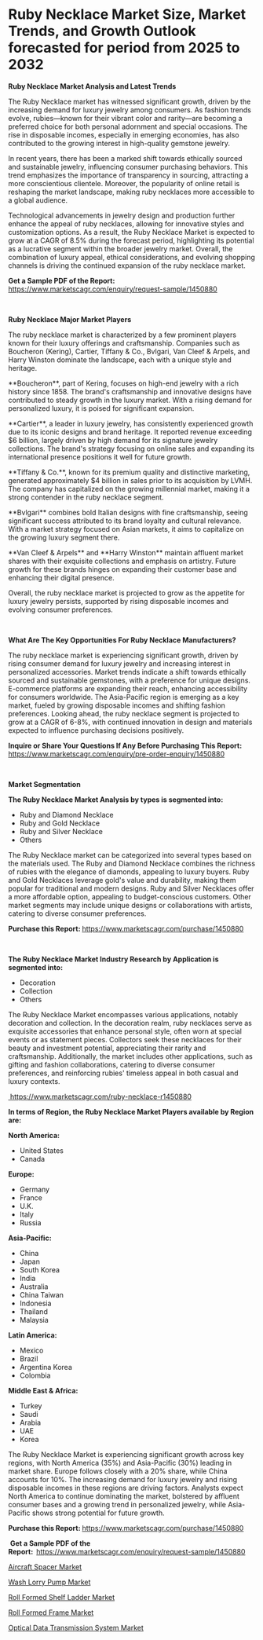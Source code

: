 <p><h1>Ruby Necklace Market Size, Market Trends, and Growth Outlook forecasted for period from 2025 to 2032</h1></p><p><strong>Ruby Necklace Market Analysis and Latest Trends</strong></p>
<p><p>The Ruby Necklace market has witnessed significant growth, driven by the increasing demand for luxury jewelry among consumers. As fashion trends evolve, rubies—known for their vibrant color and rarity—are becoming a preferred choice for both personal adornment and special occasions. The rise in disposable incomes, especially in emerging economies, has also contributed to the growing interest in high-quality gemstone jewelry.</p><p>In recent years, there has been a marked shift towards ethically sourced and sustainable jewelry, influencing consumer purchasing behaviors. This trend emphasizes the importance of transparency in sourcing, attracting a more conscientious clientele. Moreover, the popularity of online retail is reshaping the market landscape, making ruby necklaces more accessible to a global audience.</p><p>Technological advancements in jewelry design and production further enhance the appeal of ruby necklaces, allowing for innovative styles and customization options. As a result, the Ruby Necklace Market is expected to grow at a CAGR of 8.5% during the forecast period, highlighting its potential as a lucrative segment within the broader jewelry market. Overall, the combination of luxury appeal, ethical considerations, and evolving shopping channels is driving the continued expansion of the ruby necklace market.</p></p>
<p><strong>Get a Sample PDF of the Report:&nbsp;</strong> <a href="https://www.marketscagr.com/enquiry/request-sample/1450880?utm_campaign=3495&utm_medium=2&utm_source=Github&utm_content=ia&utm_term=04042025&utm_id=ruby-necklace">https://www.marketscagr.com/enquiry/request-sample/1450880</a></p>
<p>&nbsp;</p>
<p><strong>Ruby Necklace Major Market Players</strong></p>
<p><p>The ruby necklace market is characterized by a few prominent players known for their luxury offerings and craftsmanship. Companies such as Boucheron (Kering), Cartier, Tiffany & Co., Bvlgari, Van Cleef & Arpels, and Harry Winston dominate the landscape, each with a unique style and heritage.</p><p>**Boucheron**, part of Kering, focuses on high-end jewelry with a rich history since 1858. The brand's craftsmanship and innovative designs have contributed to steady growth in the luxury market. With a rising demand for personalized luxury, it is poised for significant expansion.</p><p>**Cartier**, a leader in luxury jewelry, has consistently experienced growth due to its iconic designs and brand heritage. It reported revenue exceeding $6 billion, largely driven by high demand for its signature jewelry collections. The brand's strategy focusing on online sales and expanding its international presence positions it well for future growth.</p><p>**Tiffany & Co.**, known for its premium quality and distinctive marketing, generated approximately $4 billion in sales prior to its acquisition by LVMH. The company has capitalized on the growing millennial market, making it a strong contender in the ruby necklace segment.</p><p>**Bvlgari** combines bold Italian designs with fine craftsmanship, seeing significant success attributed to its brand loyalty and cultural relevance. With a market strategy focused on Asian markets, it aims to capitalize on the growing luxury segment there.</p><p>**Van Cleef & Arpels** and **Harry Winston** maintain affluent market shares with their exquisite collections and emphasis on artistry. Future growth for these brands hinges on expanding their customer base and enhancing their digital presence.</p><p>Overall, the ruby necklace market is projected to grow as the appetite for luxury jewelry persists, supported by rising disposable incomes and evolving consumer preferences.</p></p>
<p>&nbsp;</p>
<p><strong>What Are The Key Opportunities For Ruby Necklace Manufacturers?</strong></p>
<p><p>The ruby necklace market is experiencing significant growth, driven by rising consumer demand for luxury jewelry and increasing interest in personalized accessories. Market trends indicate a shift towards ethically sourced and sustainable gemstones, with a preference for unique designs. E-commerce platforms are expanding their reach, enhancing accessibility for consumers worldwide. The Asia-Pacific region is emerging as a key market, fueled by growing disposable incomes and shifting fashion preferences. Looking ahead, the ruby necklace segment is projected to grow at a CAGR of 6-8%, with continued innovation in design and materials expected to influence purchasing decisions positively.</p></p>
<p><strong>Inquire or Share Your Questions If Any Before Purchasing This Report:</strong> <a href="https://www.marketscagr.com/enquiry/pre-order-enquiry/1450880?utm_campaign=3495&utm_medium=2&utm_source=Github&utm_content=ia&utm_term=04042025&utm_id=ruby-necklace">https://www.marketscagr.com/enquiry/pre-order-enquiry/1450880</a></p>
<p>&nbsp;</p>
<p><strong>Market Segmentation</strong></p>
<p><strong>The Ruby Necklace Market Analysis by types is segmented into:</strong></p>
<p><ul><li>Ruby and Diamond Necklace</li><li>Ruby and Gold Necklace</li><li>Ruby and Silver Necklace</li><li>Others</li></ul></p>
<p><p>The Ruby Necklace market can be categorized into several types based on the materials used. The Ruby and Diamond Necklace combines the richness of rubies with the elegance of diamonds, appealing to luxury buyers. Ruby and Gold Necklaces leverage gold's value and durability, making them popular for traditional and modern designs. Ruby and Silver Necklaces offer a more affordable option, appealing to budget-conscious customers. Other market segments may include unique designs or collaborations with artists, catering to diverse consumer preferences.</p></p>
<p><strong>Purchase this Report:&nbsp;</strong><a href="https://www.marketscagr.com/purchase/1450880?utm_campaign=3495&utm_medium=2&utm_source=Github&utm_content=ia&utm_term=04042025&utm_id=ruby-necklace">https://www.marketscagr.com/purchase/1450880</a></p>
<p>&nbsp;</p>
<p><strong>The Ruby Necklace Market Industry Research by Application is segmented into:</strong></p>
<p><ul><li>Decoration</li><li>Collection</li><li>Others</li></ul></p>
<p><p>The Ruby Necklace Market encompasses various applications, notably decoration and collection. In the decoration realm, ruby necklaces serve as exquisite accessories that enhance personal style, often worn at special events or as statement pieces. Collectors seek these necklaces for their beauty and investment potential, appreciating their rarity and craftsmanship. Additionally, the market includes other applications, such as gifting and fashion collaborations, catering to diverse consumer preferences, and reinforcing rubies' timeless appeal in both casual and luxury contexts.</p></p>
<p><a href="https://www.marketscagr.com/ruby-necklace-r1450880?utm_campaign=3495&utm_medium=2&utm_source=Github&utm_content=ia&utm_term=04042025&utm_id=ruby-necklace">&nbsp;https://www.marketscagr.com/ruby-necklace-r1450880</a></p>
<p><strong>In terms of Region, the Ruby Necklace Market Players available by Region are:</strong></p>
<p>
    <p> <strong> North America: </strong>
        <ul>
            <li>United States</li>
            <li>Canada</li>
        </ul>
        </p> 
    <p> <strong> Europe: </strong>
        <ul>
            <li>Germany</li>
            <li>France</li>
            <li>U.K.</li>
            <li>Italy</li>
            <li>Russia</li>
        </ul>
        </p> 
    <p> <strong> Asia-Pacific: </strong>
        <ul>
            <li>China</li>
            <li>Japan</li>
            <li>South Korea</li>
            <li>India</li>
            <li>Australia</li>
            <li>China Taiwan</li>
            <li>Indonesia</li>
            <li>Thailand</li>
            <li>Malaysia</li>
        </ul>
        </p> 
    <p> <strong> Latin America: </strong>
        <ul>
            <li>Mexico</li>
            <li>Brazil</li>
            <li>Argentina Korea</li>
            <li>Colombia</li>
        </ul>
        </p> 
    <p> <strong> Middle East & Africa: </strong>
        <ul>
            <li>Turkey</li>
            <li>Saudi</li>
            <li>Arabia</li>
            <li>UAE</li>
            <li>Korea</li>
        </ul>
    </p>
    </p>
<p><p>The Ruby Necklace Market is experiencing significant growth across key regions, with North America (35%) and Asia-Pacific (30%) leading in market share. Europe follows closely with a 20% share, while China accounts for 10%. The increasing demand for luxury jewelry and rising disposable incomes in these regions are driving factors. Analysts expect North America to continue dominating the market, bolstered by affluent consumer bases and a growing trend in personalized jewelry, while Asia-Pacific shows strong potential for future growth.</p></p>
<p><strong>Purchase this Report: </strong><a href="https://www.marketscagr.com/purchase/1450880?utm_campaign=3495&utm_medium=2&utm_source=Github&utm_content=ia&utm_term=04042025&utm_id=ruby-necklace">https://www.marketscagr.com/purchase/1450880</a></p>
<p>&nbsp;<strong>Get a Sample PDF of the Report:&nbsp;&nbsp;</strong><a href="https://www.marketscagr.com/enquiry/request-sample/1450880?utm_campaign=3495&utm_medium=2&utm_source=Github&utm_content=ia&utm_term=04042025&utm_id=ruby-necklace">https://www.marketscagr.com/enquiry/request-sample/1450880</a></p>
<p><strong></strong></p>
<p><p><a href="https://www.linkedin.com/pulse/aircraft-spacer-market-consolidation-impact-structure-2025-2032-x5sof?utm_campaign=3495&utm_medium=2&utm_source=Github&utm_content=ia&utm_term=04042025&utm_id=ruby-necklace">Aircraft Spacer Market</a></p><p><a href="https://www.linkedin.com/pulse/impact-latest-trends-wash-lorry-pump-market-growth-forecasted-vep0f?utm_campaign=3495&utm_medium=2&utm_source=Github&utm_content=ia&utm_term=04042025&utm_id=ruby-necklace">Wash Lorry Pump Market</a></p><p><a href="https://www.linkedin.com/pulse/roll-formed-shelf-ladder-market-analysis-forecast-105-eoajf?utm_campaign=3495&utm_medium=2&utm_source=Github&utm_content=ia&utm_term=04042025&utm_id=ruby-necklace">Roll Formed Shelf Ladder Market</a></p><p><a href="https://www.linkedin.com/pulse/roll-formed-frame-market-evolution-future-outlook-forecasting-b8v9f?utm_campaign=3495&utm_medium=2&utm_source=Github&utm_content=ia&utm_term=04042025&utm_id=ruby-necklace">Roll Formed Frame Market</a></p><p><a href="https://www.linkedin.com/pulse/comprehensive-overview-optical-data-transmission-system-market-ynprf?utm_campaign=3495&utm_medium=2&utm_source=Github&utm_content=ia&utm_term=04042025&utm_id=ruby-necklace">Optical Data Transmission System Market</a></p></p>